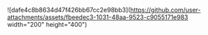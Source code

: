 ![dafe4c8b8634d47f426bb67cc2e98bb3](https://github.com/user-attachments/assets/fbeedec3-1031-48aa-9523-c9055171e983 width="200" height="400")
